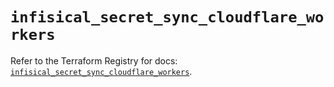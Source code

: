 # `infisical_secret_sync_cloudflare_workers`

Refer to the Terraform Registry for docs: [`infisical_secret_sync_cloudflare_workers`](https://registry.terraform.io/providers/infisical/infisical/0.15.41/docs/resources/secret_sync_cloudflare_workers).
